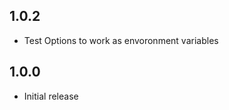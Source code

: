 <!-- https://developers.home-assistant.io/docs/add-ons/presentation#keeping-a-changelog -->

## 1.0.2

- Test Options to work as envoronment variables

## 1.0.0

- Initial release
